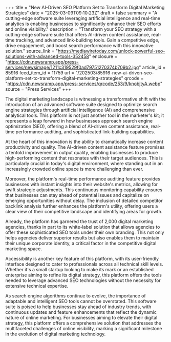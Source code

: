 +++
title = "New AI-Driven SEO Platform Set to Transform Digital Marketing Strategies"
date = "2025-03-09T09:10:23Z"
draft = false
summary = "A cutting-edge software suite leveraging artificial intelligence and real-time analytics is enabling businesses to significantly enhance their SEO efforts and online visibility."
description = "Transform your SEO strategy with a cutting-edge software suite that offers AI-driven content assistance, real-time tracking, and advanced link-building tools. Gain a competitive edge, drive engagement, and boost search performance with this innovative solution."
source_link = "https://mediawiretoday.com/unlock-powerful-seo-solutions-with-advanced-tools-352458"
enclosure = "https://cdn.newsramp.app/press-services/newsimage/1211c319529f0ad79751270374b709b2.jpg"
article_id = 85916
feed_item_id = 11759
url = "/202503/85916-new-ai-driven-seo-platform-set-to-transform-digital-marketing-strategies"
qrcode = "https://cdn.newsramp.app/press-services/qrcode/253/9/knobjtyA.webp"
source = "Press Services"
+++

<p>The digital marketing landscape is witnessing a transformative shift with the introduction of an advanced software suite designed to optimize search engine strategies through artificial intelligence (AI) and comprehensive analytical tools. This platform is not just another tool in the marketer's kit; it represents a leap forward in how businesses approach search engine optimization (SEO), offering a blend of AI-driven content assistance, real-time performance auditing, and sophisticated link-building capabilities.</p><p>At the heart of this innovation is the ability to dramatically increase content productivity and quality. The AI-driven content assistance feature promises a tenfold improvement in output quality, enabling businesses to produce high-performing content that resonates with their target audiences. This is particularly crucial in today's digital environment, where standing out in an increasingly crowded online space is more challenging than ever.</p><p>Moreover, the platform's real-time performance auditing feature provides businesses with instant insights into their website's metrics, allowing for swift strategic adjustments. This continuous monitoring capability ensures that businesses can stay ahead of potential issues and capitalize on emerging opportunities without delay. The inclusion of detailed competitor backlink analysis further enhances the platform's utility, offering users a clear view of their competitive landscape and identifying areas for growth.</p><p>Already, the platform has garnered the trust of 2,000 digital marketing agencies, thanks in part to its white-label solution that allows agencies to offer these sophisticated SEO tools under their own branding. This not only helps agencies deliver superior results but also enables them to maintain their unique corporate identity, a critical factor in the competitive digital marketing space.</p><p>Accessibility is another key feature of this platform, with its user-friendly interface designed to cater to professionals across all technical skill levels. Whether it's a small startup looking to make its mark or an established enterprise aiming to refine its digital strategy, this platform offers the tools needed to leverage advanced SEO technologies without the necessity for extensive technical expertise.</p><p>As search engine algorithms continue to evolve, the importance of adaptable and intelligent SEO tools cannot be overstated. This software suite is poised to help businesses stay ahead of industry trends, with continuous updates and feature enhancements that reflect the dynamic nature of online marketing. For businesses aiming to elevate their digital strategy, this platform offers a comprehensive solution that addresses the multifaceted challenges of online visibility, marking a significant milestone in the evolution of digital marketing technology.</p>